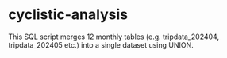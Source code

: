 # cyclistic-analysis
This SQL script merges 12 monthly tables (e.g. tripdata_202404, tripdata_202405 etc.) into a single dataset using UNION.
